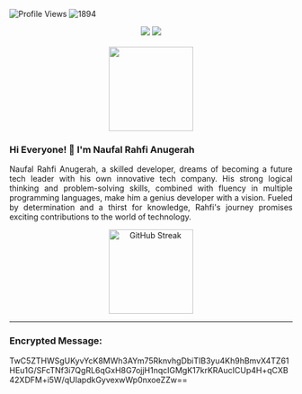 ![Profile Views](https://komarev.com/ghpvc/?username=rahfianugerah&color=green&label=Profile+Views)
![1894](https://img.shields.io/badge/←~∋(｡Ψ▼ｰ▼)∈-black)

<div align="center">
  <a href="https://github.com/rahfianugerah"><img src="https://img.shields.io/badge/GitHub-%23121011.svg?&logo=github&logoColor=white"/></a>
  <a href="https://www.linkedin.com/in/rahfianugerah/"><img src="https://img.shields.io/badge/Linkedin-%230077B5.svg?&logo=linkedin&logoColor=white"/></a>
</div>

<br>

<div align="center">
  <img src="https://github.com/rahfianugerah/rahfianugerah/assets/156213717/371c73ff-d973-4b1a-9362-e014c7ecd3bb" height=150/>
</div>

### Hi Everyone! 👋 I'm Naufal Rahfi Anugerah
<p align="justify">
  Naufal Rahfi Anugerah, a skilled developer, dreams of becoming a future tech leader with his own innovative tech company. 
  His strong logical thinking and problem-solving skills, combined with fluency in multiple programming languages, make him a genius developer with a vision.  
  Fueled by determination and a thirst for knowledge, Rahfi's journey promises exciting contributions to the world of technology.
</p>

<div align="center">
  <a href="https://git.io/streak-stats">
    <img src="https://github-readme-streak-stats.herokuapp.com?user=rahfianugerah&theme=midnight-purple&hide_border=true" alt="GitHub Streak" height=150/>
  </a>
</div>

---

### Encrypted Message:
<p align="justify">
TwC5ZTHWSgUKyvYcK8MWh3AYm75RknvhgDbiTIB3yu4Kh9hBmvX4TZ61HEu1G/SFcTNf3i7QgRL6qGxH8G7ojjH1nqcIGMgK17krKRAucICUp4H+qCXB42XDFM+i5W/qUIapdkGyvexwWp0nxoeZZw==
</p>
